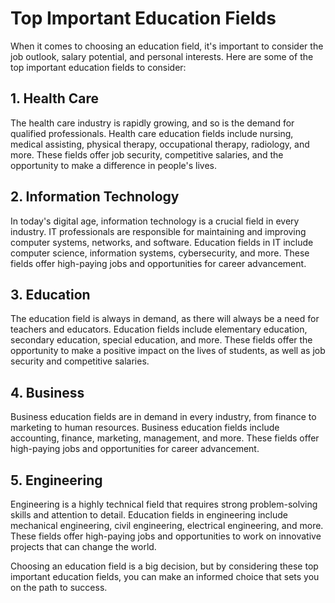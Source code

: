 # Top Important Education Fields

When it comes to choosing an education field, it's important to consider the job outlook, salary potential, and personal interests. Here are some of the top important education fields to consider:

## 1. Health Care

The health care industry is rapidly growing, and so is the demand for qualified professionals. Health care education fields include nursing, medical assisting, physical therapy, occupational therapy, radiology, and more. These fields offer job security, competitive salaries, and the opportunity to make a difference in people's lives.

## 2. Information Technology

In today's digital age, information technology is a crucial field in every industry. IT professionals are responsible for maintaining and improving computer systems, networks, and software. Education fields in IT include computer science, information systems, cybersecurity, and more. These fields offer high-paying jobs and opportunities for career advancement.

## 3. Education

The education field is always in demand, as there will always be a need for teachers and educators. Education fields include elementary education, secondary education, special education, and more. These fields offer the opportunity to make a positive impact on the lives of students, as well as job security and competitive salaries.

## 4. Business

Business education fields are in demand in every industry, from finance to marketing to human resources. Business education fields include accounting, finance, marketing, management, and more. These fields offer high-paying jobs and opportunities for career advancement.

## 5. Engineering

Engineering is a highly technical field that requires strong problem-solving skills and attention to detail. Education fields in engineering include mechanical engineering, civil engineering, electrical engineering, and more. These fields offer high-paying jobs and opportunities to work on innovative projects that can change the world.

Choosing an education field is a big decision, but by considering these top important education fields, you can make an informed choice that sets you on the path to success.
